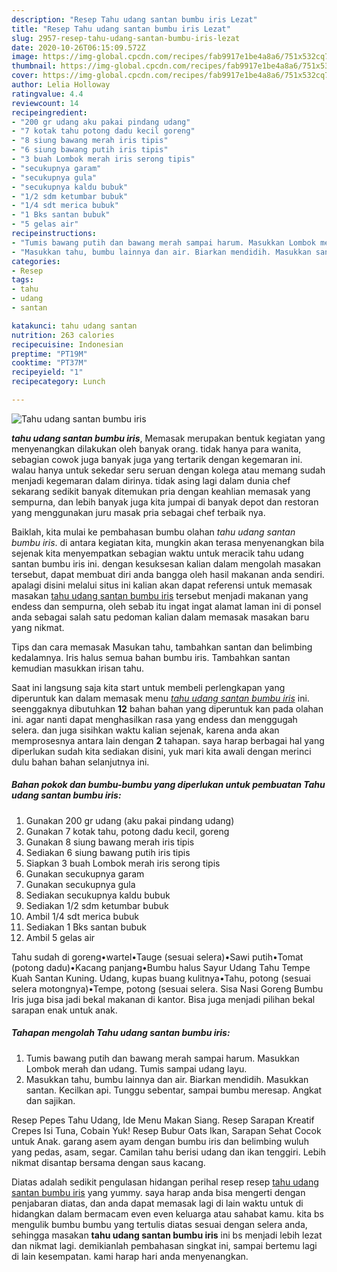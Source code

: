 ```yaml
---
description: "Resep Tahu udang santan bumbu iris Lezat"
title: "Resep Tahu udang santan bumbu iris Lezat"
slug: 2957-resep-tahu-udang-santan-bumbu-iris-lezat
date: 2020-10-26T06:15:09.572Z
image: https://img-global.cpcdn.com/recipes/fab9917e1be4a8a6/751x532cq70/tahu-udang-santan-bumbu-iris-foto-resep-utama.jpg
thumbnail: https://img-global.cpcdn.com/recipes/fab9917e1be4a8a6/751x532cq70/tahu-udang-santan-bumbu-iris-foto-resep-utama.jpg
cover: https://img-global.cpcdn.com/recipes/fab9917e1be4a8a6/751x532cq70/tahu-udang-santan-bumbu-iris-foto-resep-utama.jpg
author: Lelia Holloway
ratingvalue: 4.4
reviewcount: 14
recipeingredient:
- "200 gr udang aku pakai pindang udang"
- "7 kotak tahu potong dadu kecil goreng"
- "8 siung bawang merah iris tipis"
- "6 siung bawang putih iris tipis"
- "3 buah Lombok merah iris serong tipis"
- "secukupnya garam"
- "secukupnya gula"
- "secukupnya kaldu bubuk"
- "1/2 sdm ketumbar bubuk"
- "1/4 sdt merica bubuk"
- "1 Bks santan bubuk"
- "5 gelas air"
recipeinstructions:
- "Tumis bawang putih dan bawang merah sampai harum. Masukkan Lombok merah dan udang. Tumis sampai udang layu."
- "Masukkan tahu, bumbu lainnya dan air. Biarkan mendidih. Masukkan santan. Kecilkan api. Tunggu sebentar, sampai bumbu meresap. Angkat dan sajikan."
categories:
- Resep
tags:
- tahu
- udang
- santan

katakunci: tahu udang santan 
nutrition: 263 calories
recipecuisine: Indonesian
preptime: "PT19M"
cooktime: "PT37M"
recipeyield: "1"
recipecategory: Lunch

---
```



![Tahu udang santan bumbu iris](https://img-global.cpcdn.com/recipes/fab9917e1be4a8a6/751x532cq70/tahu-udang-santan-bumbu-iris-foto-resep-utama.jpg)

<b><i>tahu udang santan bumbu iris</i></b>, Memasak merupakan bentuk kegiatan yang menyenangkan dilakukan oleh banyak orang. tidak hanya para wanita, sebagian cowok juga banyak juga yang tertarik dengan kegemaran ini. walau hanya untuk sekedar seru seruan dengan kolega atau memang sudah menjadi kegemaran dalam dirinya. tidak asing lagi dalam dunia chef sekarang sedikit banyak ditemukan pria dengan keahlian memasak yang sempurna, dan lebih banyak juga kita jumpai di banyak depot dan restoran yang menggunakan juru masak pria sebagai chef terbaik nya.

Baiklah, kita mulai ke pembahasan bumbu olahan <i>tahu udang santan bumbu iris</i>. di antara kegiatan kita, mungkin akan terasa menyenangkan bila sejenak kita menyempatkan sebagian waktu untuk meracik tahu udang santan bumbu iris ini. dengan kesuksesan kalian dalam mengolah masakan tersebut, dapat membuat diri anda bangga oleh hasil makanan anda sendiri. apalagi disini melalui situs ini kalian akan dapat referensi untuk memasak masakan <u>tahu udang santan bumbu iris</u> tersebut menjadi makanan yang endess dan sempurna, oleh sebab itu ingat ingat alamat laman ini di ponsel anda sebagai salah satu pedoman kalian dalam memasak masakan baru yang nikmat.

Tips dan cara memasak Masukan tahu, tambahkan santan dan belimbing kedalamnya. Iris halus semua bahan bumbu iris. Tambahkan santan kemudian masukkan irisan tahu.


Saat ini langsung saja kita start untuk membeli perlengkapan yang diperuntuk kan dalam memasak menu <u><i>tahu udang santan bumbu iris</i></u> ini. seenggaknya dibutuhkan <b>12</b> bahan bahan yang diperuntuk kan pada olahan ini. agar nanti dapat menghasilkan rasa yang endess dan menggugah selera. dan juga sisihkan waktu kalian sejenak, karena anda akan memprosesnya antara lain dengan <b>2</b> tahapan. saya harap berbagai hal yang diperlukan sudah kita sediakan disini, yuk mari kita awali dengan merinci dulu bahan bahan selanjutnya ini.

<!--inarticleads1-->

##### Bahan pokok dan bumbu-bumbu yang diperlukan untuk pembuatan Tahu udang santan bumbu iris:

1. Gunakan 200 gr udang (aku pakai pindang udang)
1. Gunakan 7 kotak tahu, potong dadu kecil, goreng
1. Gunakan 8 siung bawang merah iris tipis
1. Sediakan 6 siung bawang putih iris tipis
1. Siapkan 3 buah Lombok merah iris serong tipis
1. Gunakan secukupnya garam
1. Gunakan secukupnya gula
1. Sediakan secukupnya kaldu bubuk
1. Sediakan 1/2 sdm ketumbar bubuk
1. Ambil 1/4 sdt merica bubuk
1. Sediakan 1 Bks santan bubuk
1. Ambil 5 gelas air


Tahu sudah di goreng•wartel•Tauge (sesuai selera)•Sawi putih•Tomat (potong dadu)•Kacang panjang•Bumbu halus Sayur Udang Tahu Tempe Kuah Santan Kuning. Udang, kupas buang kulitnya•Tahu, potong (sesuai selera motongnya)•Tempe, potong (sesuai selera. Sisa Nasi Goreng Bumbu Iris juga bisa jadi bekal makanan di kantor. Bisa juga menjadi pilihan bekal sarapan enak untuk anak. 

<!--inarticleads2-->

##### Tahapan mengolah Tahu udang santan bumbu iris:

1. Tumis bawang putih dan bawang merah sampai harum. Masukkan Lombok merah dan udang. Tumis sampai udang layu.
1. Masukkan tahu, bumbu lainnya dan air. Biarkan mendidih. Masukkan santan. Kecilkan api. Tunggu sebentar, sampai bumbu meresap. Angkat dan sajikan.


Resep Pepes Tahu Udang, Ide Menu Makan Siang. Resep Sarapan Kreatif Crepes Isi Tuna, Cobain Yuk! Resep Bubur Oats Ikan, Sarapan Sehat Cocok untuk Anak. garang asem ayam dengan bumbu iris dan belimbing wuluh yang pedas, asam, segar. Camilan tahu berisi udang dan ikan tenggiri. Lebih nikmat disantap bersama dengan saus kacang. 

Diatas adalah sedikit pengulasan hidangan perihal resep resep <u>tahu udang santan bumbu iris</u> yang yummy. saya harap anda bisa mengerti dengan penjabaran diatas, dan anda dapat memasak lagi di lain waktu untuk di hidangkan dalam bermacam even even keluarga atau sahabat kamu. kita bs mengulik bumbu bumbu yang tertulis diatas sesuai dengan selera anda, sehingga masakan <b>tahu udang santan bumbu iris</b> ini bs menjadi lebih lezat dan nikmat lagi. demikianlah pembahasan singkat ini, sampai bertemu lagi di lain kesempatan. kami harap hari anda menyenangkan.
